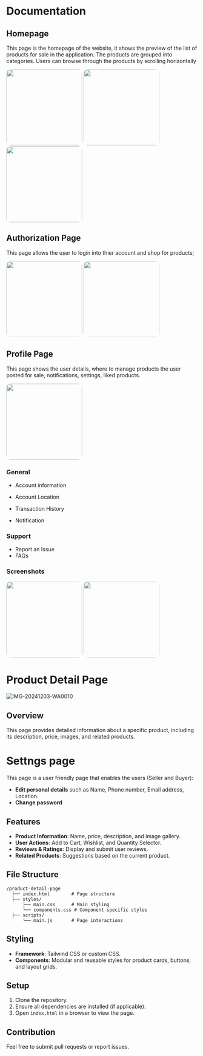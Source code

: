 
# Documentation

## Homepage

This page is the homepage of the website, it shows the preview of the list of products for sale in the application.
The products are grouped into categories. Users can browse through the products by scrolling horizontally

<image style="border-radius:10px;" src="./assets/images/screenshot/home1.png" width="200"/>
<image style="border-radius:10px;" src="./assets/images/screenshot/home2.png" width="200"/>
<image style="border-radius:10px;" src="./assets/images/screenshot/home3.png" width="200"/>

## Authorization Page

This page allows the user to login into thier account and shop for products;

<image style="border-radius:10px;" src="./assets/images/screenshot/auth1.png" width="200"/>
<image style="border-radius:10px;" src="./assets/images/screenshot/auth2.png" width="200"/>

## Profile Page

This page shows the user details, where to manage products the user posted for sale, notifications, settings, liked products.

<image style="border-radius:10px;" src="./assets/images/screenshot/profile1.png" width="200"/>

### General

- Account information

- Account Location
- Transaction History
- Notification

### Support

- Report an Issue
- FAQs

### Screenshots

<image style="border-radius:10px;" src="./assets/images/ss/Account_page.jpg" width="200"/>
<image style="border-radius:10px;" src="./assets/images/ss/Profile_page.jpg" width="200"/>




# Product Detail Page
![IMG-20241203-WA0010](https://github.com/user-attachments/assets/7c8b67c6-c48c-4006-9427-f9783d77326b)


## Overview  
This page provides detailed information about a specific product, including its description, price, images, and related products.

# Settngs page
This page is a user friendly page that enables the users (Seller and Buyer):

- **Edit personal details** such as Name, Phone number, Email address, Location.
- **Change password**

## Features  
- **Product Information**: Name, price, description, and image gallery.  
- **User Actions**: Add to Cart, Wishlist, and Quantity Selector.  
- **Reviews & Ratings**: Display and submit user reviews.  
- **Related Products**: Suggestions based on the current product.

## File Structure  
```
/product-detail-page
  ├── index.html        # Page structure
  ├── styles/
      ├── main.css      # Main styling
      └── components.css # Component-specific styles
  ├── scripts/
      └── main.js       # Page interactions
```

## Styling  
- **Framework**: Tailwind CSS or custom CSS.  
- **Components**: Modular and reusable styles for product cards, buttons, and layout grids.

## Setup  
1. Clone the repository.  
2. Ensure all dependencies are installed (if applicable).  
3. Open `index.html` in a browser to view the page.

## Contribution  
Feel free to submit pull requests or report issues.
